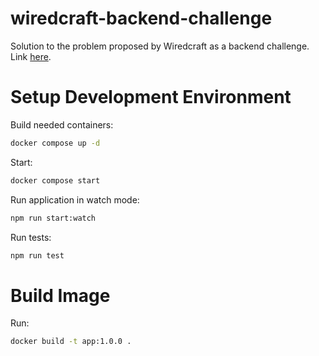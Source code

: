 # wiredcraft-backend-challenge
Solution to the problem proposed by Wiredcraft as a backend challenge.
Link [here](https://github.com/Wiredcraft/test-backend).

# Setup Development Environment

Build needed containers:

```bash
docker compose up -d
```

Start:

```bash
docker compose start
```

Run application in watch mode:

```bash
npm run start:watch
```

Run tests:

```bash
npm run test
```

# Build Image

Run:

```bash
docker build -t app:1.0.0 .
```
